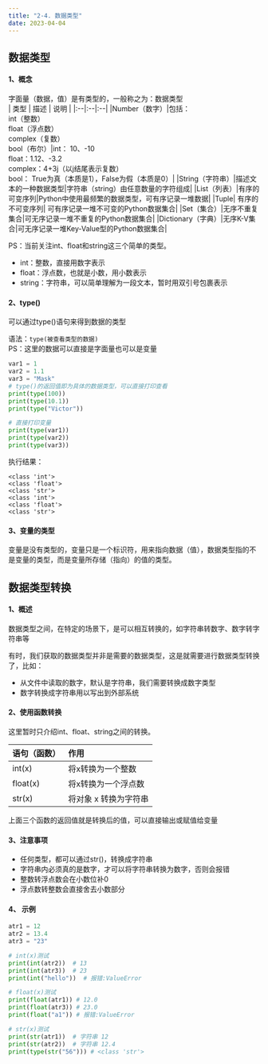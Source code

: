 ```yaml
---
title: "2-4. 数据类型"
date: 2023-04-04
---
```


## 数据类型
#### 1、概念
字面量（数据，值）是有类型的，一般称之为：数据类型  
| 类型 | 描述 | 说明 |
|:--|:--|:--|
|Number（数字）|包括：<br>int（整数）<br>float（浮点数）<br>complex（复数）<br>bool（布尔）|int： 10、-10<br> float：1.12、-3.2 <br>complex：4+3j（以j结尾表示复数）<br> bool： True为真（本质是1），False为假（本质是0）|
|String（字符串）|描述文本的一种数据类型|字符串（string）由任意数量的字符组成|
|List（列表）|有序的可变序列|Python中使用最频繁的数据类型，可有序记录一堆数据|
|Tuple| 有序的不可变序列| 可有序记录一堆不可变的Python数据集合|
|Set（集合）|无序不重复集合|可无序记录一堆不重复的Python数据集合|
|Dictionary（字典）|无序K-V集合|可无序记录一堆Key-Value型的Python数据集合|

PS：当前关注int、float和string这三个简单的类型。
- int：整数，直接用数字表示
- float：浮点数，也就是小数，用小数表示
- string：字符串，可以简单理解为一段文本，暂时用双引号包裹表示

#### 2、type()

可以通过type()语句来得到数据的类型

语法：`type(被查看类型的数据)`  
PS：这里的数据可以直接是字面量也可以是变量
```python
var1 = 1
var2 = 1.1
var3 = "Mask"
# type()的返回值即为具体的数据类型，可以直接打印查看
print(type(100))
print(type(10.1))
print(type("Victor"))

# 直接打印变量
print(type(var1))
print(type(var2))
print(type(var3))
```
执行结果：
```shell
<class 'int'>
<class 'float'>
<class 'str'>
<class 'int'>
<class 'float'>
<class 'str'>
```

#### 3、变量的类型
变量是没有类型的，变量只是一个标识符，用来指向数据（值），数据类型指的不是变量的类型，而是变量所存储（指向）的值的类型。


## 数据类型转换

#### 1、概述
数据类型之间，在特定的场景下，是可以相互转换的，如字符串转数字、数字转字符串等  

有时，我们获取的数据类型并非是需要的数据类型，这是就需要进行数据类型转换了，比如：
- 从文件中读取的数字，默认是字符串，我们需要转换成数字类型
- 数字转换成字符串用以写出到外部系统

#### 2、使用函数转换
这里暂时只介绍int、float、string之间的转换。

|语句（函数）|作用|
|:--|:--|
|int(x)|将x转换为一个整数|
|float(x)|将x转换为一个浮点数|
|str(x)|将对象 x 转换为字符串|

上面三个函数的返回值就是转换后的值，可以直接输出或赋值给变量

#### 3、注意事项
- 任何类型，都可以通过str()，转换成字符串
- 字符串内必须真的是数字，才可以将字符串转换为数字，否则会报错
- 整数转浮点数会在小数位补0
- 浮点数转整数会直接舍去小数部分


#### 4、 示例

```python
atr1 = 12
atr2 = 13.4
atr3 = "23"

# int(x)测试
print(int(atr2))  # 13
print(int(atr3))  # 23
print(int("hello"))  # 报错:ValueError

# float(x)测试
print(float(atr1)) # 12.0
print(float(atr3)) # 23.0
print(float("a1")) # 报错:ValueError

# str(x)测试
print(str(atr1))  # 字符串 12
print(str(atr2))  # 字符串 12.4
print(type(str("56"))) # <class 'str'>
```